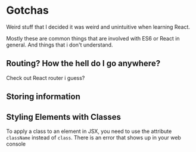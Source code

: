 # Gotchas

Weird stuff that I decided it was weird and unintuitive when learning React.

Mostly these are common things that are involved with ES6 or React in general. And things that i don't understand.
## Routing? How the hell do I go anywhere?

Check out React router i guess?

## Storing information



## Styling Elements with Classes

To apply a class to an element in JSX, you need to use the attribute `className` instead of `class`. There is an error that shows up in your web console

